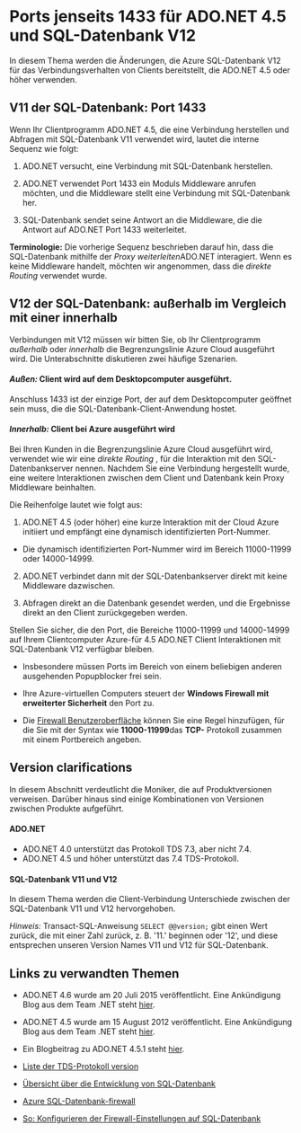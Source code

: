 <properties 
    pageTitle="Ports jenseits 1433 für SQL-Datenbank | Microsoft Azure"
    description="Clientverbindungen aus ADO.NET mit Azure SQL-Datenbank V12 manchmal umgehen den Proxy und direkt mit der Datenbank interagieren. Ports als 1433 werden wichtig."
    services="sql-database"
    documentationCenter=""
    authors="MightyPen"
    manager="jhubbard"
    editor="" />


<tags 
    ms.service="sql-database" 
    ms.workload="drivers"
    ms.tgt_pltfrm="na" 
    ms.devlang="na" 
    ms.topic="article" 
    ms.date="08/17/2016"
    ms.author="annemill"/>


# <a name="ports-beyond-1433-for-adonet-45-and-sql-database-v12"></a>Ports jenseits 1433 für ADO.NET 4.5 und SQL-Datenbank V12


In diesem Thema werden die Änderungen, die Azure SQL-Datenbank V12 für das Verbindungsverhalten von Clients bereitstellt, die ADO.NET 4.5 oder höher verwenden.


## <a name="v11-of-sql-database-port-1433"></a>V11 der SQL-Datenbank: Port 1433


Wenn Ihr Clientprogramm ADO.NET 4.5, die eine Verbindung herstellen und Abfragen mit SQL-Datenbank V11 verwendet wird, lautet die interne Sequenz wie folgt:


1. ADO.NET versucht, eine Verbindung mit SQL-Datenbank herstellen.

2. ADO.NET verwendet Port 1433 ein Moduls Middleware anrufen möchten, und die Middleware stellt eine Verbindung mit SQL-Datenbank her.

3. SQL-Datenbank sendet seine Antwort an die Middleware, die die Antwort auf ADO.NET Port 1433 weiterleitet.


**Terminologie:** Die vorherige Sequenz beschrieben darauf hin, dass die SQL-Datenbank mithilfe der *Proxy weiterleiten*ADO.NET interagiert. Wenn es keine Middleware handelt, möchten wir angenommen, dass die *direkte Routing* verwendet wurde.


## <a name="v12-of-sql-database-outside-vs-inside"></a>V12 der SQL-Datenbank: außerhalb im Vergleich mit einer innerhalb


Verbindungen mit V12 müssen wir bitten Sie, ob Ihr Clientprogramm *außerhalb* oder *innerhalb* die Begrenzungslinie Azure Cloud ausgeführt wird. Die Unterabschnitte diskutieren zwei häufige Szenarien.


#### <a name="outside-client-runs-on-your-desktop-computer"></a>*Außen:* Client wird auf dem Desktopcomputer ausgeführt.


Anschluss 1433 ist der einzige Port, der auf dem Desktopcomputer geöffnet sein muss, die die SQL-Datenbank-Client-Anwendung hostet.


#### <a name="inside-client-runs-on-azure"></a>*Innerhalb:* Client bei Azure ausgeführt wird


Bei Ihren Kunden in die Begrenzungslinie Azure Cloud ausgeführt wird, verwendet wie wir eine *direkte Routing* , für die Interaktion mit den SQL-Datenbankserver nennen. Nachdem Sie eine Verbindung hergestellt wurde, eine weitere Interaktionen zwischen dem Client und Datenbank kein Proxy Middleware beinhalten.


Die Reihenfolge lautet wie folgt aus:


1. ADO.NET 4.5 (oder höher) eine kurze Interaktion mit der Cloud Azure initiiert und empfängt eine dynamisch identifizierten Port-Nummer.
 - Die dynamisch identifizierten Port-Nummer wird im Bereich 11000-11999 oder 14000-14999.

2. ADO.NET verbindet dann mit der SQL-Datenbankserver direkt mit keine Middleware dazwischen.

3. Abfragen direkt an die Datenbank gesendet werden, und die Ergebnisse direkt an den Client zurückgegeben werden.


Stellen Sie sicher, die den Port, die Bereiche 11000-11999 und 14000-14999 auf Ihrem Clientcomputer Azure-für 4.5 ADO.NET Client Interaktionen mit SQL-Datenbank V12 verfügbar bleiben.

- Insbesondere müssen Ports im Bereich von einem beliebigen anderen ausgehenden Popupblocker frei sein.

- Ihre Azure-virtuellen Computers steuert der **Windows Firewall mit erweiterter Sicherheit** den Port zu.
 - Die [Firewall Benutzeroberfläche](http://msdn.microsoft.com/library/cc646023.aspx) können Sie eine Regel hinzufügen, für die Sie mit der Syntax wie **11000-11999**das **TCP-** Protokoll zusammen mit einem Portbereich angeben.


## <a name="version-clarifications"></a>Version clarifications


In diesem Abschnitt verdeutlicht die Moniker, die auf Produktversionen verweisen. Darüber hinaus sind einige Kombinationen von Versionen zwischen Produkte aufgeführt.


#### <a name="adonet"></a>ADO.NET


- ADO.NET 4.0 unterstützt das Protokoll TDS 7.3, aber nicht 7.4.
- ADO.NET 4.5 und höher unterstützt das 7.4 TDS-Protokoll.


#### <a name="sql-database-v11-and-v12"></a>SQL-Datenbank V11 und V12


In diesem Thema werden die Client-Verbindung Unterschiede zwischen der SQL-Datenbank V11 und V12 hervorgehoben.


*Hinweis:* Transact-SQL-Anweisung `SELECT @@version;` gibt einen Wert zurück, die mit einer Zahl zurück, z. B. '11.' beginnen oder '12', und diese entsprechen unseren Version Names V11 und V12 für SQL-Datenbank.


## <a name="related-links"></a>Links zu verwandten Themen


- ADO.NET 4.6 wurde am 20 Juli 2015 veröffentlicht. Eine Ankündigung Blog aus dem Team .NET steht [hier](http://blogs.msdn.com/b/dotnet/archive/2015/07/20/announcing-net-framework-4-6.aspx).


- ADO.NET 4.5 wurde am 15 August 2012 veröffentlicht. Eine Ankündigung Blog aus dem Team .NET steht [hier](http://blogs.msdn.com/b/dotnet/archive/2012/08/15/announcing-the-release-of-net-framework-4-5-rtm-product-and-source-code.aspx).
 - Ein Blogbeitrag zu ADO.NET 4.5.1 steht [hier](http://blogs.msdn.com/b/dotnet/archive/2013/06/26/announcing-the-net-framework-4-5-1-preview.aspx).


- [Liste der TDS-Protokoll version](http://www.freetds.org/userguide/tdshistory.htm)


- [Übersicht über die Entwicklung von SQL-Datenbank](sql-database-develop-overview.md)


- [Azure SQL-Datenbank-firewall](sql-database-firewall-configure.md)


- [So: Konfigurieren der Firewall-Einstellungen auf SQL-Datenbank](sql-database-configure-firewall-settings.md)

